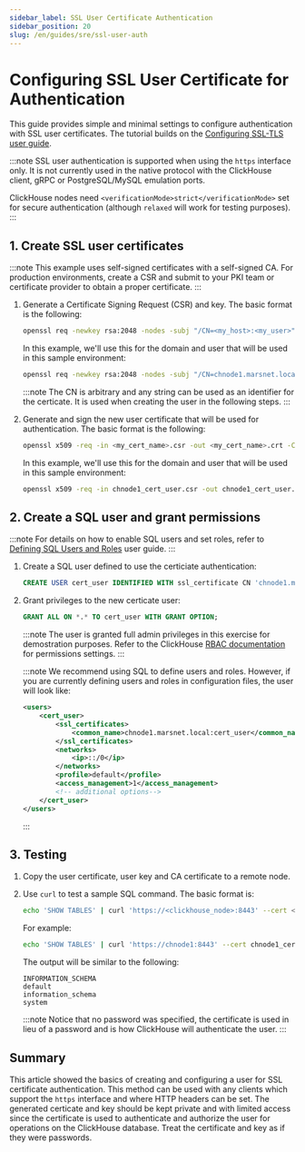 ```yaml
---
sidebar_label: SSL User Certificate Authentication
sidebar_position: 20
slug: /en/guides/sre/ssl-user-auth
---
```


# Configuring SSL User Certificate for Authentication

This guide provides simple and minimal settings to configure authentication with SSL user certificates. The tutorial builds on the [Configuring SSL-TLS user guide](./configuring-ssl.md).

:::note
SSL user authentication is supported when using the `https` interface only.
It is not currently used in the native protocol with the ClickHouse client, gRPC or PostgreSQL/MySQL emulation ports.

ClickHouse nodes need `<verificationMode>strict</verificationMode>` set for secure authentication (although `relaxed` will work for testing purposes).
:::

## 1. Create SSL user certificates

:::note
This example uses self-signed certificates with a self-signed CA. For production environments, create a CSR and submit to your PKI team or certificate provider to obtain a proper certificate.
:::


1. Generate a Certificate Signing Request (CSR) and key. The basic format is the following:
    ```bash
    openssl req -newkey rsa:2048 -nodes -subj "/CN=<my_host>:<my_user>"  -keyout <my_cert_name>.key -out <my_cert_name>.csr
    ```
    In this example, we'll use this for the domain and user that will be used in this sample environment:
    ```bash
    openssl req -newkey rsa:2048 -nodes -subj "/CN=chnode1.marsnet.local:cert_user"  -keyout chnode1_cert_user.key -out chnode1_cert_user.csr
    ```
    :::note
    The CN is arbitrary and any string can be used as an identifier for the certicate. It is used when creating the user in the following steps.
    :::

2.  Generate and sign the new user certificate that will be used for authentication. The basic format is the following:
    ```bash
    openssl x509 -req -in <my_cert_name>.csr -out <my_cert_name>.crt -CAcreateserial -CA <my_ca_cert>.crt -CAkey <my_ca_cert>.key -days 365
    ```
    In this example, we'll use this for the domain and user that will be used in this sample environment:
    ```bash
    openssl x509 -req -in chnode1_cert_user.csr -out chnode1_cert_user.crt -CAcreateserial -CA marsnet_ca.crt -CAkey marsnet_ca.key -days 365
    ```

## 2. Create a SQL user and grant permissions

:::note
For details on how to enable SQL users and set roles, refer to [Defining SQL Users and Roles](users-and-roles.md) user guide.
:::

1. Create a SQL user defined to use the certiciate authentication:
    ```sql
    CREATE USER cert_user IDENTIFIED WITH ssl_certificate CN 'chnode1.marsnet.local:cert_user';
    ```

2. Grant privileges to the new certicate user:
    ```sql
    GRANT ALL ON *.* TO cert_user WITH GRANT OPTION;
    ```
    :::note
    The user is granted full admin privileges in this exercise for demostration purposes. Refer to the ClickHouse [RBAC documentation](../../operations/access-rights.md) for permissions settings.
    :::

    :::note
    We recommend using SQL to define users and roles. However, if you are currently defining users and roles in configuration files, the user will look like:
    ```xml
    <users>
        <cert_user>
            <ssl_certificates>
                <common_name>chnode1.marsnet.local:cert_user</common_name>
            </ssl_certificates>
            <networks>
                <ip>::/0</ip>
            </networks>
            <profile>default</profile>
            <access_management>1</access_management>
            <!-- additional options-->
        </cert_user>
    </users>
    ```
    :::

## 3. Testing

1. Copy the user certificate, user key and CA certificate to a remote node.

2. Use `curl` to test a sample SQL command. The basic format is:
    ```bash
    echo 'SHOW TABLES' | curl 'https://<clickhouse_node>:8443' --cert <my_cert_name>.crt --key <my_cert_name>.key --cacert <my_ca_cert>.crt -H "X-ClickHouse-SSL-Certificate-Auth: on" -H "X-ClickHouse-User: <my_user>" --data-binary @-
    ```
    For example:
    ```bash
    echo 'SHOW TABLES' | curl 'https://chnode1:8443' --cert chnode1_cert_user.crt --key chnode1_cert_user.key --cacert marsnet_ca.crt -H "X-ClickHouse-SSL-Certificate-Auth: on" -H "X-ClickHouse-User: cert_user" --data-binary @-
    ```
    The output will be similar to the following:
    ```response
    INFORMATION_SCHEMA
    default
    information_schema
    system
    ```
    :::note
    Notice that no password was specified, the certificate is used in lieu of a password and is how ClickHouse will authenticate the user.
    :::


## Summary

This article showed the basics of creating and configuring a user for SSL certificate authentication. This method can be used with any clients which support the `https` interface and where HTTP headers can be set. The generated certicate and key should be kept private and with limited access since the certificate is used to authenticate and authorize the user for operations on the ClickHouse database. Treat the certificate and key as if they were passwords.
